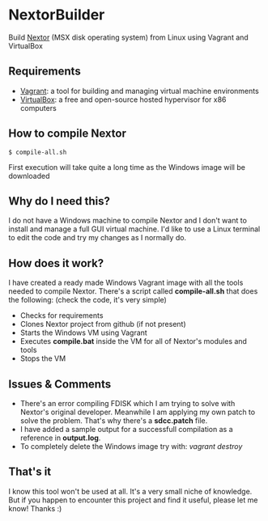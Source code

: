 # NextorBuilder
Build [Nextor](https://github.com/Konamiman/Nextor) (MSX disk operating system) from Linux using Vagrant and VirtualBox

## Requirements

* [Vagrant](https://www.vagrantup.com): a tool for building and managing virtual machine environments
* [VirtualBox](https://www.virtualbox.org): a free and open-source hosted hypervisor for x86 computers

## How to compile Nextor

```console
$ compile-all.sh
```

First execution will take quite a long time as the Windows image will be downloaded

## Why do I need this?

I do not have a Windows machine to compile Nextor and I don't want to install and manage a full GUI
virtual machine. I'd like to use a Linux terminal to edit the code and try my changes as I normally do.

## How does it work?

I have created a ready made Windows Vagrant image with all the tools needed to compile Nextor.
There's a script called **compile-all.sh** that does the following: (check the code, it's very simple)

* Checks for requirements
* Clones Nextor project from github (if not present)
* Starts the Windows VM using Vagrant
* Executes **compile.bat** inside the VM for all of Nextor's modules and tools
* Stops the VM

## Issues & Comments

* There's an error compiling FDISK which I am trying to solve with Nextor's original developer. Meanwhile I am applying
my own patch to solve the problem. That's why there's a **sdcc.patch** file.
* I have added a sample output for a successfull compilation as a reference in **output.log**.
* To completely delete the Windows image try with: *vagrant destroy*

## That's it

I know this tool won't be used at all. It's a very small niche of knowledge. But if you happen to encounter this project
and find it useful, please let me know! Thanks :)
